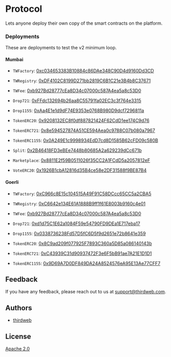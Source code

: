 # Protocol

Lets anyone deploy their own copy of the smart contracts on the platform.

### Deployments

These are deployments to test the v2 minimum loop.

#### Mumbai

- `TWFactory`: [0xc034653383B10884c86DAe348C90D4d9160Dd3CD](https://mumbai.polygonscan.com/address/0xc034653383B10884c86DAe348C90D4d9160Dd3CD#code)

- `TWRegistry`: [0xDF4102C8199D271bb2819C6B1C21e3B4b8C37671](https://mumbai.polygonscan.com/address/0xDF4102C8199D271bb2819C6B1C21e3B4b8C37671#code)

- `TWFee`: [0xb927Bd28777cEa8D34c07000c587A4ea5a8c53D0](https://mumbai.polygonscan.com/address/0xb927Bd28777cEa8D34c07000c587A4ea5a8c53D0#code)

- `Drop721`: [0xFFdc132694b26aa8C55791fa02EC3c3f764e3315](https://mumbai.polygonscan.com/address/0xFFdc132694b26aa8C55791fa02EC3c3f764e3315#code)

- `Drop1155`: [0xAa4E1e1d9dF74E9353e0768B980D9dcf7296811a](https://mumbai.polygonscan.com/address/0xAa4E1e1d9dF74E9353e0768B980D9dcf7296811a#code)

- `TokenERC20`: [0x9208132EC8f0df887821424F62CdD1ee174C9d76](https://mumbai.polygonscan.com/address/0x9208132EC8f0df887821424F62CdD1ee174C9d76#code)

- `TokenERC721`: [0x8e594527874A51CE594Aea0c9788C07b080a7967](https://mumbai.polygonscan.com/address/0x8e594527874A51CE594Aea0c9788C07b080a7967#code)

- `TokenERC1155`: [0x0A249E1c9998934EdD7cd8D1585B62cFD09c580B](https://mumbai.polygonscan.com/address/0x0A249E1c9998934EdD7cd8D1585B62cFD09c580B#code)

- `Split`: [0x2B46418FD3eBEe7448b80685A2a629239dCc671b](https://mumbai.polygonscan.com/address/0x2B46418FD3eBEe7448b80685A2a629239dCc671b#code)

- `Marketplace`: [0x8811E2f59B0511026f35CC2A1FCdD5a2057812eF](https://mumbai.polygonscan.com/address/0x8811E2f59B0511026f35CC2A1FCdD5a2057812eF#code)

- `VoteERC20`: [0x1926B1cbA12816d35B4ce58e2DF31588f9BE87B4](https://mumbai.polygonscan.com/address/0x1926B1cbA12816d35B4ce58e2DF31588f9BE87B4#code)

#### Goerli

- `TWFactory`: [0xC966c8E15c104515A49F91C58DCcc65CC5a2CBA5](https://goerli.etherscan.io/address/0xC966c8E15c104515A49F91C58DCcc65CC5a2CBA5#code)

- `TWRegistry`: [0xC6642e134E61A1888B9ff1f61E8003b9160c4e01](https://goerli.etherscan.io/address/0xC6642e134E61A1888B9ff1f61E8003b9160c4e01#code)

- `TWFee`: [0xb927Bd28777cEa8D34c07000c587A4ea5a8c53D0](https://goerli.etherscan.io/address/0xb927Bd28777cEa8D34c07000c587A4ea5a8c53D0#code)

- `Drop721`: [0xd1d75C1E62a1084F59e54790FD9DEa1E717eba17](https://goerli.etherscan.io/address/0xd1d75C1E62a1084F59e54790FD9DEa1E717eba17#code)

- `Drop1155`: [0x0338736238Fd57D5fC6D5f9d2651e72b8641e359](https://goerli.etherscan.io/address/0x0338736238Fd57D5fC6D5f9d2651e72b8641e359#code)

- `TokenERC20`: [0x8C9ad209f077925F7893C360a5D85a086140143b](https://goerli.etherscan.io/address/0x8C9ad209f077925F7893C360a5D85a086140143b#code)

- `TokenERC721`: [0xC43939C31d90937472F3e6F5bB91ae7A21E1D1D1](https://goerli.etherscan.io/address/0xC43939C31d90937472F3e6F5bB91ae7A21E1D1D1#code)

- `TokenERC1155`: [0x9D69A7D0DF849DA24A8524576eA95E13Ae77CFF7](https://goerli.etherscan.io/address/0x9D69A7D0DF849DA24A8524576eA95E13Ae77CFF7#code)

## Feedback

If you have any feedback, please reach out to us at support@thirdweb.com.

## Authors

- [thirdweb](https://thirdweb.com)

## License

[Apache 2.0](https://www.apache.org/licenses/LICENSE-2.0.txt)
